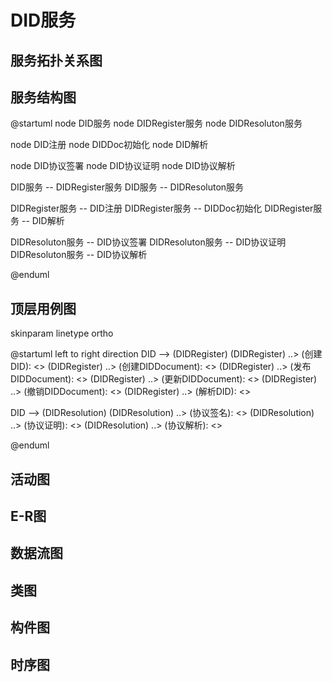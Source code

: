 # DID服务
## 服务拓扑关系图

## 服务结构图
@startuml
node DID服务
node DIDRegister服务
node DIDResoluton服务

node DID注册
node DIDDoc初始化
node DID解析

node DID协议签署
node DID协议证明
node DID协议解析

DID服务 -- DIDRegister服务
DID服务 -- DIDResoluton服务

DIDRegister服务 -- DID注册
DIDRegister服务 -- DIDDoc初始化
DIDRegister服务 -- DID解析

DIDResoluton服务 -- DID协议签署
DIDResoluton服务 -- DID协议证明
DIDResoluton服务 -- DID协议解析


@enduml
## 顶层用例图
skinparam linetype ortho

@startuml
left to right direction
DID --> (DIDRegister)
(DIDRegister) ..> (创建DID): <<include>>
(DIDRegister) ..> (创建DIDDocument): <<include>>
(DIDRegister) ..> (发布DIDDocument): <<include>>
(DIDRegister) ..> (更新DIDDocument): <<include>>
(DIDRegister) ..> (撤销DIDDocument): <<include>>
(DIDRegister) ..> (解析DID): <<include>>

DID --> (DIDResolution)
(DIDResolution) ..> (协议签名): <<include>>
(DIDResolution) ..> (协议证明): <<include>>
(DIDResolution) ..> (协议解析): <<include>>

@enduml
## 活动图

## E-R图

## 数据流图

## 类图


## 构件图

## 时序图